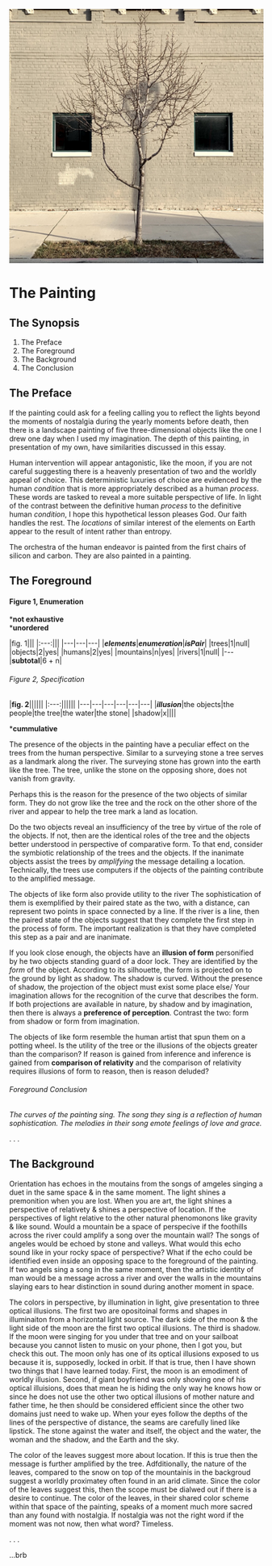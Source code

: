 ![silicon beach > lol-photos > assets > the-telescope.jpg](../centerfold/lol-photos/assets/the-telescope.jpg)

# The Painting

## The Synopsis

1. The Preface
2. The Foreground
3. The Background
4. The Conclusion

## The Preface

If the painting could ask for a feeling calling you to reflect the lights beyond the moments of nostalgia during the yearly moments before death, then there is a landscape painting of five three-dimensional objects like the one I drew one day when I used my imagination. The depth of this painting, in presentation of my own, have similarities discussed in this essay.

Human intervention will appear antagonistic, like the moon, if you are not careful suggesting there is a heavenly presentation of two and the worldly appeal of choice. This deterministic luxuries of choice are evidenced by the human _condition_ that is more appropriately described as a human _process_. These words are tasked to reveal a more suitable perspective of life. In light of the contrast between the definitive human _process_ to the definitive human _condition_, I hope this hypothetical lesson pleases God. Our faith handles the rest. The _locations_ of similar interest of the elements on Earth appear to the result of intent rather than entropy.

The orchestra of the human endeavor is painted from the first chairs of silicon and carbon. They are also painted in a painting.

## The Foreground

#### Figure 1, Enumeration
\***not exhaustive**\
\***unordered**

|fig. 1|||
|:---:|||
|---|---|---|
|**_elements_**|**_enumeration_**|**_isPair_**|
|trees|1|null|
|objects|2|yes|
|humans|2|yes|
|mountains|n|yes|
|rivers|1|null|
|---|**subtotal**|6 + n|

###### Figure 2, Specification

|**fig. 2**||||||
|:---:||||||
|---|---|---|---|---|---|
|**_illusion_**|the objects|the people|the tree|the water|the stone|
|shadow|x||||

\***cummulative**

The presence of the objects in the painting have a peculiar effect on the trees from the human perspective. Similar to a surveying stone a tree serves as a landmark along the river. The surveying stone has grown into the earth like the tree. The tree, unlike the stone on the opposing shore, does not vanish from gravity.

Perhaps this is the reason for the presence of the two objects of similar form. They do not grow like the tree and the rock on the other shore of the river and appear to help the tree mark a land as location.

Do the two objects reveal an insufficiency of the tree by virtue of the role of the objects. If not, then are the identical roles of the tree and the objects better understood in perspective of comparative form. To that end, consider the symbiotic relationship of the trees and the objects. If the inanimate objects assist the trees by _amplifying_ the message detailing a location. Technically, the trees use computers if the objects of the painting contribute to the amplified message.

The objects of like form also provide utility to the river The sophistication of them is exemplified by their paired state as the two, with a distance, can represent two points in space connected by a line. If the river is a line, then the paired state of the objects suggest that they complete the first step in the process of form. The important realization is that they have completed this step as a pair and are inanimate.

If you look close enough, the objects have an **illusion of form** personified by he two objects standing guard of a door lock. They are identified by the _form_ of the object. According to its silhouette, the form is projected on to the ground by light as shadow. The shadow is curved. Without the presence of shadow, the projection of the object must exist some place else/ Your imagination allows for the recognition of the curve that describes the form. If both projections are available in nature, by shadow and by imagination, then there is always a **preference of perception**. Contrast the two: form from shadow or form from imagination.

The objects of like form resemble the human artist that spun them on a potting wheel. Is the utility of the tree or the illusions of the objects greater than the comparison? If reason is gained from inference and inference is gained from **comparison of relativity** and the comparison of relativity requires illusions of form to reason, then is reason deluded?

###### Foreground Conclusion
_The curves of the painting sing. The song they sing is a reflection of human sophistication. The melodies in their song emote feelings of love and grace._

. . .

## The Background

Orientation has echoes in the moutains from the songs of amgeles singing a duet in the same space & in the same moment. The light shines a premonition when you are lost. When you are art, the light shines a perspective of relativety & shines a perspective of location. If the perspectives of light relative to the other natural phenomonons like gravity & like sound. Would a mountain be a space of perspecive if the foothills across the river could amplify a song over the mountain wall? The songs of angeles would be echoed by stone and valleys. What would this echo sound like in your rocky space of perspective? What if the echo could be identified even inside an opposing space to the foreground of the painting. If two angels sing a song in the same moment, then the artistic identity of man would be a message across a river and over the walls in the mountains slaying ears to hear distinction in sound during another moment in space.



The colors in perspective, by illumination in light, give presentation to three optical illusions. The first two are opositoinal forms and shapes in illuminaiton from a horizontal light source. The dark side of the moon & the light side of the moon are the first two optical illusions. The third is shadow. If the moon were singing for you under that tree and on your sailboat because you cannot listen to music on your phone, then I got you, but check this out. The moon only has one of its optical illusions exposed to us because it is, supposedly, locked in orbit. If that is true, then I have shown two things that I have learned today. First, the moon is an emodiment of worldly illusion. Second, if giant boyfriend was only showing one of his optical illuisions, does that mean he is hiding the only way he knows how or since he does not use the other two optical illusions of mother nature and father time, he then should be considered efficient since the other two domains just need to wake up. When your eyes follow the depths of the lines of the perspective of distance, the seams are carefully lined like lipstick. The stone against the water and itself, the object and the water, the woman and the shadow, and the Earth and the sky.

The color of the leaves suggest more about location. If this is true then the message is further amplified by the tree. Adfditionally, the nature of the leaves, compared to the snow on top of the mountainis in the backgroud suggest a worldly proximatey often found in an arid climate. Since the color of the leaves suggest this, then the scope must be dialwed out if there is a desire to continue. The color of the leaves, in their shared color scheme within that space of the painting, speaks of a moment much more sacred than any found with nostalgia. If nostalgia was not the right word if the moment was not now, then what word? Timeless.

. . .

...brb
